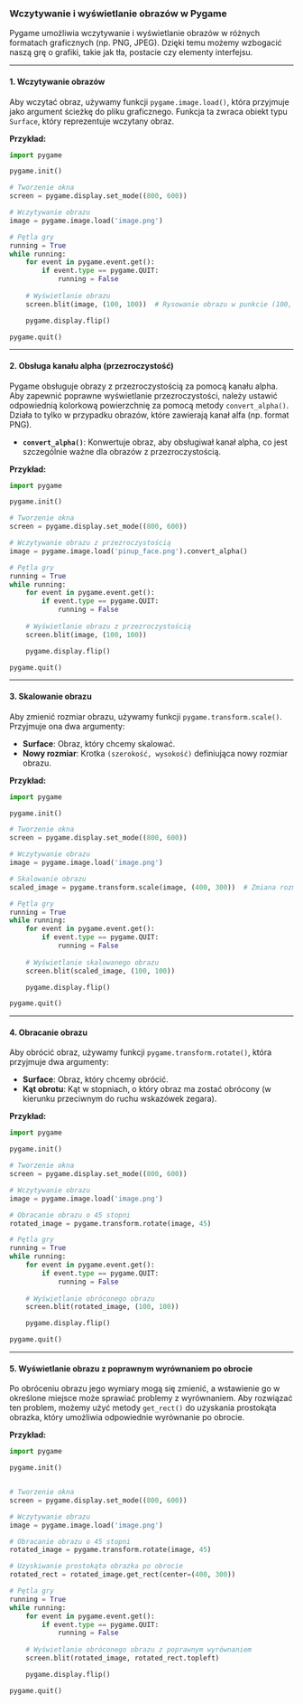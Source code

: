 ### Wczytywanie i wyświetlanie obrazów w Pygame

Pygame umożliwia wczytywanie i wyświetlanie obrazów w różnych formatach graficznych (np. PNG, JPEG). Dzięki temu możemy wzbogacić naszą grę o grafiki, takie jak tła, postacie czy elementy interfejsu.

---

#### **1. Wczytywanie obrazów**

Aby wczytać obraz, używamy funkcji `pygame.image.load()`, która przyjmuje jako argument ścieżkę do pliku graficznego. Funkcja ta zwraca obiekt typu `Surface`, który reprezentuje wczytany obraz.

**Przykład:**
```python
import pygame

pygame.init()

# Tworzenie okna
screen = pygame.display.set_mode((800, 600))

# Wczytywanie obrazu
image = pygame.image.load('image.png')

# Pętla gry
running = True
while running:
    for event in pygame.event.get():
        if event.type == pygame.QUIT:
            running = False
    
    # Wyświetlanie obrazu
    screen.blit(image, (100, 100))  # Rysowanie obrazu w punkcie (100, 100)

    pygame.display.flip()

pygame.quit()
```

---

#### **2. Obsługa kanału alpha (przezroczystość)**

Pygame obsługuje obrazy z przezroczystością za pomocą kanału alpha. Aby zapewnić poprawne wyświetlanie przezroczystości, należy ustawić odpowiednią kolorkową powierzchnię za pomocą metody `convert_alpha()`. Działa to tylko w przypadku obrazów, które zawierają kanał alfa (np. format PNG).

- **`convert_alpha()`**: Konwertuje obraz, aby obsługiwał kanał alpha, co jest szczególnie ważne dla obrazów z przezroczystością.

**Przykład:**
```python
import pygame

pygame.init()

# Tworzenie okna
screen = pygame.display.set_mode((800, 600))

# Wczytywanie obrazu z przezroczystością
image = pygame.image.load('pinup_face.png').convert_alpha()

# Pętla gry
running = True
while running:
    for event in pygame.event.get():
        if event.type == pygame.QUIT:
            running = False
    
    # Wyświetlanie obrazu z przezroczystością
    screen.blit(image, (100, 100))

    pygame.display.flip()

pygame.quit()
```

---

#### **3. Skalowanie obrazu**

Aby zmienić rozmiar obrazu, używamy funkcji `pygame.transform.scale()`. Przyjmuje ona dwa argumenty:
- **Surface**: Obraz, który chcemy skalować.
- **Nowy rozmiar**: Krotka `(szerokość, wysokość)` definiująca nowy rozmiar obrazu.

**Przykład:**
```python
import pygame

pygame.init()

# Tworzenie okna
screen = pygame.display.set_mode((800, 600))

# Wczytywanie obrazu
image = pygame.image.load('image.png')

# Skalowanie obrazu
scaled_image = pygame.transform.scale(image, (400, 300))  # Zmiana rozmiaru na 400x300

# Pętla gry
running = True
while running:
    for event in pygame.event.get():
        if event.type == pygame.QUIT:
            running = False
    
    # Wyświetlanie skalowanego obrazu
    screen.blit(scaled_image, (100, 100))

    pygame.display.flip()

pygame.quit()
```

---

#### **4. Obracanie obrazu**

Aby obrócić obraz, używamy funkcji `pygame.transform.rotate()`, która przyjmuje dwa argumenty:
- **Surface**: Obraz, który chcemy obrócić.
- **Kąt obrotu**: Kąt w stopniach, o który obraz ma zostać obrócony (w kierunku przeciwnym do ruchu wskazówek zegara).

**Przykład:**
```python
import pygame

pygame.init()

# Tworzenie okna
screen = pygame.display.set_mode((800, 600))

# Wczytywanie obrazu
image = pygame.image.load('image.png')

# Obracanie obrazu o 45 stopni
rotated_image = pygame.transform.rotate(image, 45)

# Pętla gry
running = True
while running:
    for event in pygame.event.get():
        if event.type == pygame.QUIT:
            running = False
    
    # Wyświetlanie obróconego obrazu
    screen.blit(rotated_image, (100, 100))

    pygame.display.flip()

pygame.quit()
```

---

#### **5. Wyświetlanie obrazu z poprawnym wyrównaniem po obrocie**

Po obróceniu obrazu jego wymiary mogą się zmienić, a wstawienie go w określone miejsce może sprawiać problemy z wyrównaniem. Aby rozwiązać ten problem, możemy użyć metody `get_rect()` do uzyskania prostokąta obrazka, który umożliwia odpowiednie wyrównanie po obrocie.

**Przykład:**
```python
import pygame

pygame.init()


# Tworzenie okna
screen = pygame.display.set_mode((800, 600))

# Wczytywanie obrazu
image = pygame.image.load('image.png')

# Obracanie obrazu o 45 stopni
rotated_image = pygame.transform.rotate(image, 45)

# Uzyskiwanie prostokąta obrazka po obrocie
rotated_rect = rotated_image.get_rect(center=(400, 300))

# Pętla gry
running = True
while running:
    for event in pygame.event.get():
        if event.type == pygame.QUIT:
            running = False
    
    # Wyświetlanie obróconego obrazu z poprawnym wyrównaniem
    screen.blit(rotated_image, rotated_rect.topleft)

    pygame.display.flip()

pygame.quit()
```

